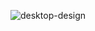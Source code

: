 ![desktop-design](https://user-images.githubusercontent.com/37817290/105899978-54e6f780-6013-11eb-8444-7db9941e4fa4.jpg)
